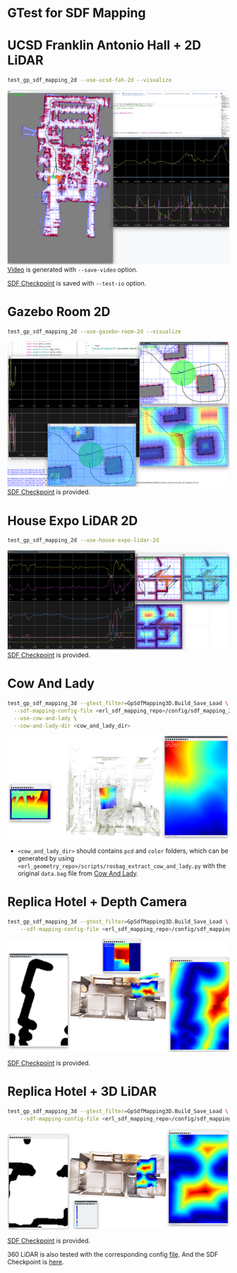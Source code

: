 GTest for SDF Mapping
======================

# UCSD Franklin Antonio Hall + 2D LiDAR

```bash
test_gp_sdf_mapping_2d --use-ucsd-fah-2d --visualize
```

![](assets/test_gp_sdf_mapping_ucsd_fah_2d.png)
[Video](https://drive.google.com/file/d/1bl9to0n-DkBYx3LNK6IWIrLBDTE_2l2z/view?usp=sharing) is generated
with `--save-video` option.

[SDF Checkpoint](https://drive.google.com/file/d/1ET0JUxA8fpUzYNkZXLheApPk3vqrPdiL/view?usp=sharing) is saved
with `--test-io` option.

# Gazebo Room 2D

```bash
test_gp_sdf_mapping_2d --use-gazebo-room-2d --visualize
```

![](assets/test_gp_sdf_mapping_gazebo_room_2d.png)
[SDF Checkpoint](https://drive.google.com/file/d/1JEZcFxGaI2ctoL_tiyqtAK-ARvFpHsFg/view?usp=sharing) is provided.

# House Expo LiDAR 2D

```bash
test_gp_sdf_mapping_2d --use-house-expo-lidar-2d
```

![](assets/test_gp_sdf_mapping_house_expo_lidar_2d.png)
[SDF Checkpoint](https://drive.google.com/file/d/1hwmpCe2c8NZ6K9RAcrWyFfP1RMW9dr9l/view?usp=sharing) is provided.

# Cow And Lady

```bash
test_gp_sdf_mapping_3d --gtest_filter=GpSdfMapping3D.Build_Save_Load \
  --sdf-mapping-config-file <erl_sdf_mapping_repo>/config/sdf_mapping_3d_depth.yaml \
  --use-cow-and-lady \
  --cow-and-lady-dir <cow_and_lady_dir>
```

![](assets/test_gp_sdf_mapping_cow_and_lady.png)

- `<cow_and_lady_dir>` should contains `pcd` and `color` folders, which can be generated by
  using `<erl_geometry_repo>/scripts/rosbag_extract_cow_and_lady.py` with the original `data.bag` file
  from [Cow And Lady](https://projects.asl.ethz.ch/datasets/doku.php?id=iros2017).

# Replica Hotel + Depth Camera

```bash
test_gp_sdf_mapping_3d --gtest_filter=GpSdfMapping3D.Build_Save_Load \
    --sdf-mapping-config-file <erl_sdf_mapping_repo>/config/sdf_mapping_3d_depth.yaml
```

![](assets/test_gp_sdf_mapping_replica_depth.png)

[SDF Checkpoint](https://drive.google.com/file/d/1fraha9Fm00-3uKDujFBdsTSOJ4ZXsjdp/view?usp=sharing) is provided.

# Replica Hotel + 3D LiDAR

```bash
test_gp_sdf_mapping_3d --gtest_filter=GpSdfMapping3D.Build_Save_Load \
    --sdf-mapping-config-file <erl_sdf_mapping_repo>/config/sdf_mapping_3d_lidar.yaml
```

![](assets/test_gp_sdf_mapping_replica_lidar.png)

[SDF Checkpoint](https://drive.google.com/file/d/106SZjY4xzPJWYWYkD4LjINdxmUadlABV/view?usp=sharing) is provided.

360 LiDAR is also tested with the corresponding config [file](../../config/sdf_mapping_3d_lidar_360.yaml). And the
SDF Checkpoint is [here](https://drive.google.com/file/d/135hlITMUeMNLi42VgdIteQmb2YK2m1y5/view?usp=sharing).

